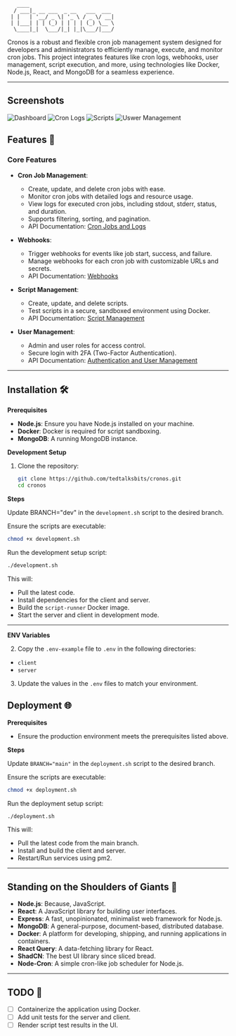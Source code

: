 ```
   ____
  / ___|_ __ ___  _ __   ___  ___
 | |   | '__/ _ \| '_ \ / _ \/ __|
 | |___| | | (_) | | | | (_) \__ \
  \____|_|  \___/|_| |_|\___/|___/

```

Cronos is a robust and flexible cron job management system designed for developers and administrators to efficiently manage, execute, and monitor cron jobs. This project integrates features like cron logs, webhooks, user management, script execution, and more, using technologies like Docker, Node.js, React, and MongoDB for a seamless experience.

---

## Screenshots
![Dashboard](https://github.com/user-attachments/assets/3ea2a61e-847f-48d1-a561-cb178046ebd5)
![Cron Logs](https://github.com/user-attachments/assets/766af4e6-d7bc-49f3-aba0-6b1391918d01)
![Scripts](https://github.com/user-attachments/assets/2c155655-4c03-45df-ac55-ee69fcdf9688)
![Uswer Management](https://github.com/user-attachments/assets/a37b95ec-0174-4986-bc22-51027362dd9c)




## Features 🚀

### Core Features

- **Cron Job Management**:

  - Create, update, and delete cron jobs with ease.
  - Monitor cron jobs with detailed logs and resource usage.
  - View logs for executed cron jobs, including stdout, stderr, status, and duration.
  - Supports filtering, sorting, and pagination.
  - API Documentation: [Cron Jobs and Logs](CronJobs_API_Documentation.md)

- **Webhooks**:

  - Trigger webhooks for events like job start, success, and failure.
  - Manage webhooks for each cron job with customizable URLs and secrets.
  - API Documentation: [Webhooks](CronJobs_API_Documentation.md#Webhooks-Endpoints)

- **Script Management**:

  - Create, update, and delete scripts.
  - Test scripts in a secure, sandboxed environment using Docker.
  - API Documentation: [Script Management](Scripts_API_Documentation.md)

- **User Management**:
  - Admin and user roles for access control.
  - Secure login with 2FA (Two-Factor Authentication).
  - API Documentation: [Authentication and User Management](User_API_Documentation.md)

---

## Installation 🛠️

**Prerequisites**

- **Node.js**: Ensure you have Node.js installed on your machine.
- **Docker**: Docker is required for script sandboxing.
- **MongoDB**: A running MongoDB instance.


**Development Setup**

1. Clone the repository:
   ```bash
   git clone https://github.com/tedtalksbits/cronos.git
   cd cronos
   ```

**Steps**

Update BRANCH="dev" in the `development.sh` script to the desired branch.

Ensure the scripts are executable:

```bash
chmod +x development.sh
```

Run the development setup script:

```bash
./development.sh
```

This will:

- Pull the latest code.
- Install dependencies for the client and server.
- Build the `script-runner` Docker image.
- Start the server and client in development mode.

---

**ENV Variables**

2. Copy the `.env-example` file to `.env` in the following directories:

- `client`
- `server`

3. Update the values in the `.env` files to match your environment.


## Deployment 🌐

**Prerequisites**

- Ensure the production environment meets the prerequisites listed above.

**Steps**

Update `BRANCH="main"` in the `deployment.sh` script to the desired branch.

Ensure the scripts are executable:

```bash
chmod +x deployment.sh
```

Run the deployment setup script:

```bash
./deployment.sh
```

This will:

- Pull the latest code from the main branch.
- Install and build the client and server.
- Restart/Run services using pm2.

---

## Standing on the Shoulders of Giants 🦸

- **Node.js**: Because, JavaScript.
- **React**: A JavaScript library for building user interfaces.
- **Express**: A fast, unopinionated, minimalist web framework for Node.js.
- **MongoDB**: A general-purpose, document-based, distributed database.
- **Docker**: A platform for developing, shipping, and running applications in containers.
- **React Query**: A data-fetching library for React.
- **ShadCN**: The best UI library since sliced bread.
- **Node-Cron**: A simple cron-like job scheduler for Node.js.

---

## TODO 📝

- [ ] Containerize the application using Docker.
- [ ] Add unit tests for the server and client.
- [ ] Render script test results in the UI.
